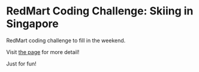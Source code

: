 # RedMart Coding Challenge: Skiing in Singapore
RedMart coding challenge to fill in the weekend.

Visit [the page](http://geeks.redmart.com/2015/01/07/skiing-in-singapore-a-coding-diversion/) for more detail!

Just for fun!
